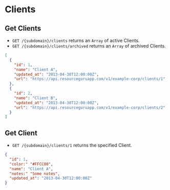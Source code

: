 # Clients

## Get Clients

* `GET /{subdomain}/clients` returns an `Array` of active Clients.
* `GET /{subdomain}/clients/archived` returns an `Array` of archived Clients.

```json
[
  {
    "id": 1,
    "name": "Client A",
    "updated_at": "2013-04-30T12:00:00Z",
    "url": "https://api.resourceguruapp.com/v1/example-corp/clients/1"
  },
  {
    "id": 2,
    "name": "Client B",
    "updated_at": "2013-04-30T12:00:00Z",
    "url": "https://api.resourceguruapp.com/v1/example-corp/clients/2"
  }
]
```

## Get Client

* `GET /{subdomain}/clients/1` returns the specified Client.

```json
{
  "id": 1,
  "color:" "#FFCC00",
  "name": "Client A",
  "notes:" "Some notes",
  "updated_at": "2013-04-30T12:00:00Z"
}
```
